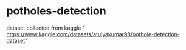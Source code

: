 # potholes-detection
dataset collected from kaggle " https://www.kaggle.com/datasets/atulyakumar98/pothole-detection-dataset"
